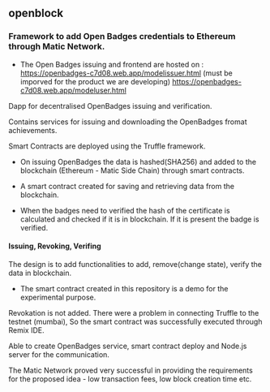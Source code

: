 ## openblock
### Framework to add Open Badges credentials to Ethereum through Matic Network.

* The Open Badges issuing and frontend are hosted on : https://openbadges-c7d08.web.app/modelissuer.html (must be imporved for the product we are developing)
https://openbadges-c7d08.web.app/modeluser.html


Dapp for decentralised OpenBadges issuing and verification.

Contains services for issuing and downloading the OpenBadges fromat achievements.

Smart Contracts are deployed using the Truffle framework.

* On issuing OpenBadges the data is hashed(SHA256) and added to the blockchain (Ethereum - Matic Side Chain) through smart contracts.

* A smart contract created for saving and retrieving data from the blockchain.

* When the badges need to verified the hash of the certificate is calculated and checked if it is in blockchain. If it is present the badge is verified.


#### Issuing, Revoking, Verifing
The design is to add functionalities to add, remove(change state), verify the data in blockchain.
* The smart contract created in this repository is a demo for the experimental purpose.

Revokation is not added.
There were a problem in connecting Truffle to the testnet (mumbai), So the smart contract was successfully executed through Remix IDE.

Able to create OpenBadges service, smart contract deploy and Node.js server for the communication.


The Matic Network proved very successful in providing the requirements for the proposed idea - low transaction fees, low block creation time etc.



